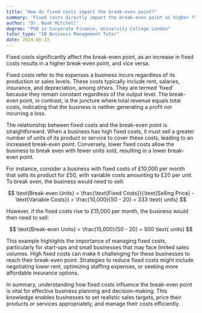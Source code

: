 ```yaml
---
title: "How do fixed costs impact the break-even point?"
summary: "Fixed costs directly impact the break-even point as higher fixed costs increase the break-even point and vice versa."
author: "Dr. Noah Mitchell"
degree: "PhD in Corporate Finance, University College London"
tutor_type: "IB Business Management Tutor"
date: 2024-05-23
---
```


Fixed costs significantly affect the break-even point, as an increase in fixed costs results in a higher break-even point, and vice versa.

Fixed costs refer to the expenses a business incurs regardless of its production or sales levels. These costs typically include rent, salaries, insurance, and depreciation, among others. They are termed 'fixed' because they remain constant regardless of the output level. The break-even point, in contrast, is the juncture where total revenue equals total costs, indicating that the business is neither generating a profit nor incurring a loss.

The relationship between fixed costs and the break-even point is straightforward. When a business has high fixed costs, it must sell a greater number of units of its product or service to cover these costs, leading to an increased break-even point. Conversely, lower fixed costs allow the business to break even with fewer units sold, resulting in a lower break-even point.

For instance, consider a business with fixed costs of £10,000 per month that sells its product for £50, with variable costs amounting to £20 per unit. To break even, the business would need to sell:

$$
\text{Break-even Units} = \frac{\text{Fixed Costs}}{\text{Selling Price} - \text{Variable Costs}} = \frac{10,000}{50 - 20} = 333 \text{ units}
$$

However, if the fixed costs rise to £15,000 per month, the business would then need to sell:

$$
\text{Break-even Units} = \frac{15,000}{50 - 20} = 500 \text{ units}
$$

This example highlights the importance of managing fixed costs, particularly for start-ups and small businesses that may face limited sales volumes. High fixed costs can make it challenging for these businesses to reach their break-even point. Strategies to reduce fixed costs might include negotiating lower rent, optimizing staffing expenses, or seeking more affordable insurance options.

In summary, understanding how fixed costs influence the break-even point is vital for effective business planning and decision-making. This knowledge enables businesses to set realistic sales targets, price their products or services appropriately, and manage their costs efficiently.
    